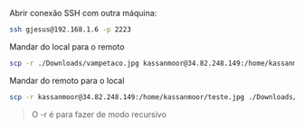 Abrir conexão SSH com outra máquina: 

```sh
ssh gjesus@192.168.1.6 -p 2223
```

Mandar do local para o remoto

```sh
scp -r ./Downloads/vampetaco.jpg kassanmoor@34.82.248.149:/home/kassanmoor/teste.jpg
```

Mandar do remoto para o local

```sh
scp -r kassanmoor@34.82.248.149:/home/kassanmoor/teste.jpg ./Downloads/vampetaco.jpg 
```

> O -r é para fazer de modo recursivo